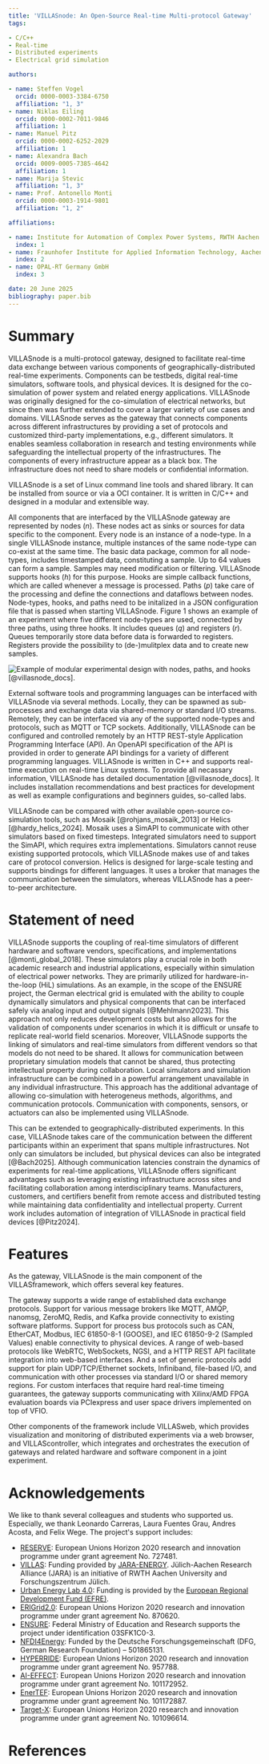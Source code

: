 ```yaml
---
title: 'VILLASnode: An Open-Source Real-time Multi-protocol Gateway'
tags:

- C/C++
- Real-time
- Distributed experiments
- Electrical grid simulation

authors:

- name: Steffen Vogel
  orcid: 0000-0003-3384-6750
  affiliation: "1, 3"
- name: Niklas Eiling
  orcid: 0000-0002-7011-9846
  affiliation: 1
- name: Manuel Pitz
  orcid: 0000-0002-6252-2029
  affiliation: 1
- name: Alexandra Bach
  orcid: 0009-0005-7385-4642
  affiliation: 1
- name: Marija Stevic
  affiliation: "1, 3"
- name: Prof. Antonello Monti
  orcid: 0000-0003-1914-9801
  affiliation: "1, 2"

affiliations:

- name: Institute for Automation of Complex Power Systems, RWTH Aachen University, Germany
  index: 1
- name: Fraunhofer Institute for Applied Information Technology, Aachen, Germany
  index: 2
- name: OPAL-RT Germany GmbH
  index: 3

date: 20 June 2025
bibliography: paper.bib
---
```


# Summary

VILLASnode is a multi-protocol gateway, designed to facilitate real-time data exchange between various components of geographically-distributed real-time experiments. Components can be testbeds, digital real-time simulators, software tools, and physical devices. It is designed for the co-simulation of power system and related energy applications.
VILLASnode was originally designed for the co-simulation of electrical networks, but since then was further extended to cover a larger variety of use cases and domains.
VILLASnode serves as the gateway that connects components across different infrastructures by providing a set of protocols and customized third-party implementations, e.g., different simulators. It enables seamless collaboration in research and testing environments while safeguarding the intellectual property of the infrastructures. The components of every infrastructure appear as a black box. The infrastructure does not need to share models or confidential information.

VILLASnode is a set of Linux command line tools and shared library.
It can be installed from source or via a OCI container.
It is written in C/C++ and designed in a modular and extensible way.

All components that are interfaced by the VILLASnode gateway are represented by nodes ($n$). These nodes act as sinks or sources for data specific to the component. Every node is an instance of a node-type. In a single VILLASnode instance, multiple instances of the same node-type can co-exist at the same time.
The basic data package, common for all node-types, includes timestamped data, constituting a sample. Up to 64 values can form a sample.
Samples may need modification or filtering. VILLASnode supports hooks ($h$) for this purpose. Hooks are simple callback functions, which are called whenever a message is processed.
Paths ($p$) take care of the processing and define the connections and dataflows between nodes.
Node-types, hooks, and paths need to be initalized in a JSON configuration file that is passed when starting VILLASnode.
Figure 1 shows an example of an experiment where five different node-types are used, connected by three paths, using three hooks.
It includes queues ($q$) and registers ($r$). Queues temporarily store data before data is forwarded to registers. Registers provide the possibility to (de-)mulitplex data and to create new samples.

![Example of modular experimental design with nodes, paths, and hooks [@villasnode_docs].](figures/VILLASnode_paths.svg)

External software tools and programming languages can be interfaced with VILLASnode via several methods. Locally, they can be spawned as sub-processes and exchange data via shared-memory or standard I/O streams. Remotely, they can be interfaced via any of the supported node-types and protocols, such as MQTT or TCP sockets.
Additionally, VILLASnode can be configured and controlled remotely by an HTTP REST-style Application Programming Interface (API). An OpenAPI specification of the API is provided in order to generate API bindings for a variety of different programming languages.
VILLASnode is written in C++ and supports real-time execution on real-time Linux systems.
To provide all necassary information, VILLASnode has detailed documentation [@villasnode_docs]. It includes installation recommendations and best practices for development as well as example configurations and beginners guides, so-called labs.

VILLASnode can be compared with other available open-source co-simulation tools, such as Mosaik [@rohjans_mosaik_2013] or Helics [@hardy_helics_2024]. Mosaik uses a SimAPI to communicate with other simulators based on fixed timesteps. Integrated simulators need to support the SimAPI, which requires extra implementations. Simulators cannot reuse existing supported protocols, which VILLASnode makes use of and takes care of protocol conversion.
Helics is designed for large-scale testing and supports bindings for different languages. It uses a broker that manages the communication between the simulators, whereas VILLASnode has a peer-to-peer architecture.

# Statement of need

VILLASnode supports the coupling of real-time simulators of different hardware and software vendors, specifications, and implementations [@monti_global_2018]. These simulators play a crucial role in both academic research and industrial applications, especially within simulation of electrical power networks. They are primarily utilized for hardware-in-the-loop (HiL) simulations. As an example, in the scope of the ENSURE project, the German electrical grid is emulated with the ability to couple dynamically simulators and physical components that can be interfaced safely via analog input and output signals [@Mehlmann2023].
This approach not only reduces development costs but also allows for the validation of components under scenarios in which it is difficult or unsafe to replicate real-world field scenarios. Moreover, VILLASnode supports the linking of simulators and real-time simulators from different vendors so that models do not need to be shared. It allows for communication between proprietary simulation models that cannot be shared, thus protecting intellectual property during collaboration. Local simulators and simulation infrastructure can be combined in a powerful arrangement unavailable in any individual infrastructure. This approach has the additional advantage of allowing co-simulation with heterogeneus methods, algorithms, and communication protocols. Communication with  components, sensors, or actuators can also be implemented using VILLASnode.

This can be extended to geographically-distributed experiments. In this case, VILLASnode takes care of the communication between the different participants within an experiment that spans multiple infrastructures. Not only can simulators  be included, but physical devices can also be integrated [@Bach2025]. Although communication latencies constrain the dynamics of experiments for real-time applications, VILLASnode offers significant advantages such as leveraging existing infrastructure across sites and facilitating collaboration among interdisciplinary teams. Manufacturers, customers, and certifiers benefit from remote access and distributed testing while maintaining data confidentiality and intellectual property. Current work includes automation of integration of VILLASnode in practical field devices [@Pitz2024].

# Features

As the gateway, VILLASnode is the main component of the VILLASframework, which offers several key features.

The gateway supports a wide range of established data exchange protocols. Support for various message brokers like MQTT, AMQP, nanomsg, ZeroMQ, Redis, and Kafka provide connectivity to existing software platforms. Support for process bus protocols such as CAN, EtherCAT, Modbus, IEC 61850-8-1 (GOOSE), and IEC 61850-9-2 (Sampled Values) enable connectivity to physical devices. A range of web-based protocols like WebRTC, WebSockets, NGSI, and a HTTP REST API facilitate integration into web-based interfaces. And a set of generic protocols add support for plain UDP/TCP/Ethernet sockets, Infiniband, file-based I/O, and communication with other processes via standard I/O or shared memory regions.
For custom interfaces that require hard real-time timeing guarantees, the gateway supports communicating with Xilinx/AMD FPGA evaluation boards via PCIexpress and user space drivers implemented on top of VFIO.

Other components of the framework include
VILLASweb, which provides visualization and monitoring of distributed experiments via a web browser, and
VILLAScontroller, which integrates and orchestrates the execution of gateways and related hardware and software component in a joint experiment.

# Acknowledgements

We like to thank several colleagues and students who supported us. Especially, we thank Leonardo Carreras, Laura Fuentes Grau, Andres Acosta, and Felix Wege. The project's support includes:

- [RESERVE](http://re-serve.eu/): European Unions Horizon 2020 research and innovation programme under grant agreement No. 727481.
- [VILLAS](https://villas.fein-aachen.org/website/): Funding provided by [JARA-ENERGY](http://www.jara.org/en/research/energy). Jülich-Aachen Research Alliance (JARA) is an initiative of RWTH Aachen University and Forschungszentrum Jülich.
- [Urban Energy Lab 4.0](https://www.uel4-0.de/Home/): Funding is provided by the [European Regional Development Fund (EFRE)](https://ec.europa.eu/regional_policy/en/funding/erdf/).
- [ERIGrid2.0](https://erigrid2.eu/): European Unions Horizon 2020 research and innovation programme under grant agreement No. 870620.
- [ENSURE](https://www.kopernikus-projekte.de/projekte/ensure): Federal Ministry of Education and Research supports the project under identification 03SFK1C0-3.
- [NFDI4Energy](https://nfdi4energy.uol.de/): Funded by the Deutsche Forschungsgemeinschaft (DFG, German Research Foundation) – 501865131.
- [HYPERRIDE](https://hyperride.eu/): European Unions Horizon 2020 research and innovation programme under grant agreement No. 957788.
- [AI-EFFECT](https://ai-effect.eu/): European Unions Horizon 2020 research and innovation programme under grant agreement No. 101172952.
- [EnerTEF](https://enertef.eu/): European Unions Horizon 2020 research and innovation programme under grant agreement No. 101172887.
- [Target-X](https://target-x.eu/): European Unions Horizon 2020 research and innovation programme under grant agreement No. 101096614.

# References
